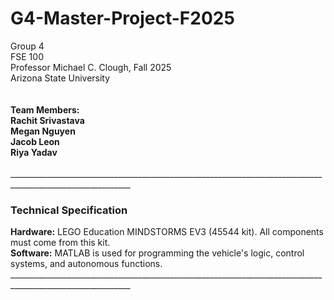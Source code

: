 # G4-Master-Project-F2025
Group 4 <br>
FSE 100 <br>
Professor Michael C. Clough, 
Fall 2025<br>
Arizona State University
<br>
<br>________________________________________________________________________________________________________<br>
Team Members: <br> 
Rachit Srivastava <br>
Megan Nguyen <br>
Jacob Leon <br> 
Riya Yadav 
<br>________________________________________________________________________________________________________<br>
____________________________________________________________________________________________________________<br> 
<h3>Technical Specification</h3>
<b>Hardware:</b> LEGO Education MINDSTORMS EV3 (45544 kit). All components must come from this kit. <br> 
<b>Software:</b> MATLAB is used for programming the vehicle's logic, control systems, and autonomous functions. <br> 
____________________________________________________________________________________________________________<br>
